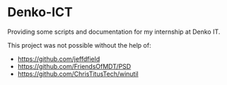 # Denko-ICT

Providing some scripts and documentation for my internship at Denko IT.


This project was not possible without the help of:
- https://github.com/jeffdfield
- https://github.com/FriendsOfMDT/PSD
- https://github.com/ChrisTitusTech/winutil
